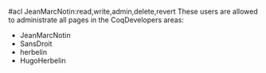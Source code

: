 #acl JeanMarcNotin:read,write,admin,delete,revert
These users are allowed to administrate all pages in the CoqDevelopers areas:
 * JeanMarcNotin
 * SansDroit
 * herbelin
 * HugoHerbelin
